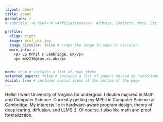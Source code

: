 ```yaml
---
layout: about
title: about
permalink: /
# subtitle: <a href='#'>Affiliations</a>. Address. Contacts. Moto. Etc.

profile:
  align: right
  image: prof_pic.jpg
  image_circular: false # crops the image to make it circular
  more_info: >
    <p> CS MPhil @ Cambridge, UK</p>
    <p> mh2236@cam.ac.uk</p>


news: true # includes a list of news items
selected_papers: false # includes a list of papers marked as "selected={true}"
social: true # includes social icons at the bottom of the page
---
```


Hello! I went University of Virginia for undergrad. I double majored in Math and Computer Science. Currently getting my MPhil in Computer Science at Cambridge. My interests lie in hardware-aware program design, theory of deep learing, diffusion, and LLMS ;). Of course, I also like math and proof formalization.

